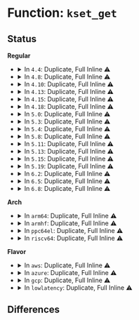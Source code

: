 # Function: <code>kset_get</code>

## Status
<b>Regular</b>
<ul>
<li>
<details>
<summary>In <code>4.4</code>: Duplicate, Full Inline ⚠️</summary>

**Collision:** Static Duplication

**Inline:** Full

**Transformation:** False

**Instances:**

```
In lib/kobject.c (ffffffff813ec0b2)
Location: include/linux/kobject.h:187
Inline: True
Inline callers:
  - lib/kobject.c:kobject_add_internal
```
```
In drivers/base/bus.c (ffffffff815497c4)
Location: include/linux/kobject.h:187
Inline: True
Inline callers:
  - drivers/base/bus.c:bus_create_file
  - drivers/base/bus.c:bus_remove_file
  - drivers/base/bus.c:subsys_interface_register
  - drivers/base/bus.c:bind_store
  - drivers/base/bus.c:unbind_store
  - drivers/base/bus.c:bus_add_device
  - drivers/base/bus.c:bus_add_driver
```
```
In drivers/base/class.c (ffffffff8154cdc2)
Location: include/linux/kobject.h:187
Inline: True
Inline callers:
  - drivers/base/class.c:class_interface_register
  - drivers/base/class.c:__class_register
```
</details>
</li>
<li>
<details>
<summary>In <code>4.8</code>: Duplicate, Full Inline ⚠️</summary>

**Collision:** Static Duplication

**Inline:** Full

**Transformation:** False

**Instances:**

```
In lib/kobject.c (ffffffff814323b0)
Location: include/linux/kobject.h:187
Inline: True
Inline callers:
  - lib/kobject.c:kobject_add_internal
```
```
In drivers/base/bus.c (ffffffff8159b9a5)
Location: include/linux/kobject.h:187
Inline: True
Inline callers:
  - drivers/base/bus.c:subsys_interface_register
  - drivers/base/bus.c:bus_add_driver
  - drivers/base/bus.c:bus_add_device
  - drivers/base/bus.c:bind_store
  - drivers/base/bus.c:unbind_store
  - drivers/base/bus.c:bus_remove_file
  - drivers/base/bus.c:bus_create_file
```
```
In drivers/base/class.c (ffffffff8159ebb2)
Location: include/linux/kobject.h:187
Inline: True
Inline callers:
  - drivers/base/class.c:class_interface_register
  - drivers/base/class.c:__class_register
```
</details>
</li>
<li>
<details>
<summary>In <code>4.10</code>: Duplicate, Full Inline ⚠️</summary>

**Collision:** Static Duplication

**Inline:** Full

**Transformation:** False

**Instances:**

```
In lib/kobject.c (ffffffff8144e620)
Location: include/linux/kobject.h:187
Inline: True
Inline callers:
  - lib/kobject.c:kobject_add_internal
```
```
In drivers/base/bus.c (ffffffff815c9f05)
Location: include/linux/kobject.h:187
Inline: True
Inline callers:
  - drivers/base/bus.c:subsys_interface_register
  - drivers/base/bus.c:bus_add_driver
  - drivers/base/bus.c:bus_add_device
  - drivers/base/bus.c:bind_store
  - drivers/base/bus.c:unbind_store
  - drivers/base/bus.c:bus_remove_file
  - drivers/base/bus.c:bus_create_file
```
```
In drivers/base/class.c (ffffffff815cd172)
Location: include/linux/kobject.h:187
Inline: True
Inline callers:
  - drivers/base/class.c:class_interface_register
  - drivers/base/class.c:__class_register
  - drivers/base/class.c:__class_register
```
</details>
</li>
<li>
<details>
<summary>In <code>4.13</code>: Duplicate, Full Inline ⚠️</summary>

**Collision:** Static Duplication

**Inline:** Full

**Transformation:** False

**Instances:**

```
In drivers/base/bus.c (ffffffff815dec3f)
Location: include/linux/kobject.h:189
Inline: True
Inline callers:
  - drivers/base/bus.c:subsys_interface_register
  - drivers/base/bus.c:bus_add_driver
  - drivers/base/bus.c:bus_add_device
  - drivers/base/bus.c:bind_store
  - drivers/base/bus.c:unbind_store
  - drivers/base/bus.c:bus_remove_file
  - drivers/base/bus.c:bus_create_file
```
```
In drivers/base/class.c (ffffffff815e1c5c)
Location: include/linux/kobject.h:189
Inline: True
Inline callers:
  - drivers/base/class.c:class_interface_register
  - drivers/base/class.c:__class_register
```
```
In lib/kobject.c (ffffffff818ee8b4)
Location: include/linux/kobject.h:189
Inline: True
Inline callers:
  - lib/kobject.c:kobject_add_internal
```
</details>
</li>
<li>
<details>
<summary>In <code>4.15</code>: Duplicate, Full Inline ⚠️</summary>

**Collision:** Static Duplication

**Inline:** Full

**Transformation:** False

**Instances:**

```
In drivers/base/bus.c (ffffffff81645c6f)
Location: include/linux/kobject.h:191
Inline: True
Inline callers:
  - drivers/base/bus.c:subsys_interface_register
  - drivers/base/bus.c:bus_add_driver
  - drivers/base/bus.c:bus_add_device
  - drivers/base/bus.c:bind_store
  - drivers/base/bus.c:unbind_store
  - drivers/base/bus.c:bus_remove_file
  - drivers/base/bus.c:bus_create_file
```
```
In drivers/base/class.c (ffffffff81648dcc)
Location: include/linux/kobject.h:191
Inline: True
Inline callers:
  - drivers/base/class.c:class_interface_register
  - drivers/base/class.c:__class_register
```
```
In lib/kobject.c (ffffffff81974b74)
Location: include/linux/kobject.h:191
Inline: True
Inline callers:
  - lib/kobject.c:kobject_add_internal
```
</details>
</li>
<li>
<details>
<summary>In <code>4.18</code>: Duplicate, Full Inline ⚠️</summary>

**Collision:** Static Duplication

**Inline:** Full

**Transformation:** False

**Instances:**

```
In drivers/base/bus.c (ffffffff816810c5)
Location: include/linux/kobject.h:194
Inline: True
Inline callers:
  - drivers/base/bus.c:subsys_interface_register
  - drivers/base/bus.c:bus_add_driver
  - drivers/base/bus.c:bus_add_device
  - drivers/base/bus.c:bind_store
  - drivers/base/bus.c:unbind_store
  - drivers/base/bus.c:bus_remove_file
  - drivers/base/bus.c:bus_create_file
```
```
In drivers/base/class.c (ffffffff816843a2)
Location: include/linux/kobject.h:194
Inline: True
Inline callers:
  - drivers/base/class.c:class_interface_register
  - drivers/base/class.c:__class_register
```
```
In lib/kobject.c (ffffffff819d1184)
Location: include/linux/kobject.h:194
Inline: True
Inline callers:
  - lib/kobject.c:kobject_add_internal
```
</details>
</li>
<li>
<details>
<summary>In <code>5.0</code>: Duplicate, Full Inline ⚠️</summary>

**Collision:** Static Duplication

**Inline:** Full

**Transformation:** False

**Instances:**

```
In drivers/base/bus.c (ffffffff816a0b55)
Location: include/linux/kobject.h:211
Inline: True
Inline callers:
  - drivers/base/bus.c:subsys_interface_register
  - drivers/base/bus.c:bus_add_driver
  - drivers/base/bus.c:bus_add_device
  - drivers/base/bus.c:bind_store
  - drivers/base/bus.c:unbind_store
  - drivers/base/bus.c:bus_remove_file
  - drivers/base/bus.c:bus_create_file
```
```
In drivers/base/class.c (ffffffff816a4062)
Location: include/linux/kobject.h:211
Inline: True
Inline callers:
  - drivers/base/class.c:class_interface_register
  - drivers/base/class.c:__class_register
```
```
In lib/kobject.c (ffffffff81a0a6e4)
Location: include/linux/kobject.h:211
Inline: True
Inline callers:
  - lib/kobject.c:kobject_add_internal
```
</details>
</li>
<li>
<details>
<summary>In <code>5.3</code>: Duplicate, Full Inline ⚠️</summary>

**Collision:** Static Duplication

**Inline:** Full

**Transformation:** False

**Instances:**

```
In drivers/base/bus.c (ffffffff816d9a95)
Location: include/linux/kobject.h:212
Inline: True
Inline callers:
  - drivers/base/bus.c:subsys_interface_register
  - drivers/base/bus.c:bus_add_driver
  - drivers/base/bus.c:bus_add_device
  - drivers/base/bus.c:bind_store
  - drivers/base/bus.c:unbind_store
  - drivers/base/bus.c:bus_remove_file
  - drivers/base/bus.c:bus_create_file
```
```
In drivers/base/class.c (ffffffff816dcf92)
Location: include/linux/kobject.h:212
Inline: True
Inline callers:
  - drivers/base/class.c:class_interface_register
  - drivers/base/class.c:__class_register
```
```
In lib/kobject.c (ffffffff81a7a045)
Location: include/linux/kobject.h:212
Inline: True
Inline callers:
  - lib/kobject.c:kobject_add_internal
```
</details>
</li>
<li>
<details>
<summary>In <code>5.4</code>: Duplicate, Full Inline ⚠️</summary>

**Collision:** Static Duplication

**Inline:** Full

**Transformation:** False

**Instances:**

```
In drivers/base/bus.c (ffffffff816fda45)
Location: include/linux/kobject.h:212
Inline: True
Inline callers:
  - drivers/base/bus.c:subsys_interface_register
  - drivers/base/bus.c:bus_add_driver
  - drivers/base/bus.c:bus_add_device
  - drivers/base/bus.c:bind_store
  - drivers/base/bus.c:unbind_store
  - drivers/base/bus.c:bus_remove_file
  - drivers/base/bus.c:bus_create_file
```
```
In drivers/base/class.c (ffffffff81701042)
Location: include/linux/kobject.h:212
Inline: True
Inline callers:
  - drivers/base/class.c:class_interface_register
  - drivers/base/class.c:__class_register
```
```
In lib/kobject.c (ffffffff81ab13a5)
Location: include/linux/kobject.h:212
Inline: True
Inline callers:
  - lib/kobject.c:kobject_add_internal
```
</details>
</li>
<li>
<details>
<summary>In <code>5.8</code>: Duplicate, Full Inline ⚠️</summary>

**Collision:** Static Duplication

**Inline:** Full

**Transformation:** False

**Instances:**

```
In lib/kobject.c (ffffffff815eb17d)
Location: include/linux/kobject.h:212
Inline: True
Inline callers:
  - lib/kobject.c:kobject_add_internal
```
```
In drivers/base/bus.c (ffffffff817b7800)
Location: include/linux/kobject.h:212
Inline: True
Inline callers:
  - drivers/base/bus.c:subsys_interface_register
  - drivers/base/bus.c:bus_unregister
  - drivers/base/bus.c:bus_unregister
  - drivers/base/bus.c:bus_unregister
  - drivers/base/bus.c:bus_register
  - drivers/base/bus.c:bus_register
  - drivers/base/bus.c:bus_register
  - drivers/base/bus.c:bus_register
  - drivers/base/bus.c:bus_register
  - drivers/base/bus.c:bus_register
  - drivers/base/bus.c:bus_register
  - drivers/base/bus.c:bus_add_driver
  - drivers/base/bus.c:bus_add_device
  - drivers/base/bus.c:bind_store
  - drivers/base/bus.c:unbind_store
```
```
In drivers/base/class.c (ffffffff817bb51d)
Location: include/linux/kobject.h:212
Inline: True
Inline callers:
  - drivers/base/class.c:class_interface_register
  - drivers/base/class.c:__class_register
```
</details>
</li>
<li>
<details>
<summary>In <code>5.11</code>: Duplicate, Full Inline ⚠️</summary>

**Collision:** Static Duplication

**Inline:** Full

**Transformation:** False

**Instances:**

```
In lib/kobject.c (ffffffff8160fa99)
Location: include/linux/kobject.h:211
Inline: True
Inline callers:
  - lib/kobject.c:kobject_add_internal
```
```
In drivers/base/bus.c (ffffffff817cc520)
Location: include/linux/kobject.h:211
Inline: True
Inline callers:
  - drivers/base/bus.c:subsys_interface_register
  - drivers/base/bus.c:bus_unregister
  - drivers/base/bus.c:bus_unregister
  - drivers/base/bus.c:bus_unregister
  - drivers/base/bus.c:bus_register
  - drivers/base/bus.c:bus_register
  - drivers/base/bus.c:bus_register
  - drivers/base/bus.c:bus_register
  - drivers/base/bus.c:bus_register
  - drivers/base/bus.c:bus_register
  - drivers/base/bus.c:bus_add_driver
  - drivers/base/bus.c:bus_add_device
  - drivers/base/bus.c:bind_store
  - drivers/base/bus.c:unbind_store
```
```
In drivers/base/class.c (ffffffff817d010d)
Location: include/linux/kobject.h:211
Inline: True
Inline callers:
  - drivers/base/class.c:class_interface_register
  - drivers/base/class.c:__class_register
```
</details>
</li>
<li>
<details>
<summary>In <code>5.13</code>: Duplicate, Full Inline ⚠️</summary>

**Collision:** Static Duplication

**Inline:** Full

**Transformation:** False

**Instances:**

```
In lib/kobject.c (ffffffff815f31d9)
Location: include/linux/kobject.h:211
Inline: True
Inline callers:
  - lib/kobject.c:kobject_add_internal
```
```
In drivers/base/bus.c (ffffffff817afe95)
Location: include/linux/kobject.h:211
Inline: True
Inline callers:
  - drivers/base/bus.c:subsys_interface_register
  - drivers/base/bus.c:bus_unregister
  - drivers/base/bus.c:bus_unregister
  - drivers/base/bus.c:bus_unregister
  - drivers/base/bus.c:bus_register
  - drivers/base/bus.c:bus_register
  - drivers/base/bus.c:bus_register
  - drivers/base/bus.c:bus_register
  - drivers/base/bus.c:bus_register
  - drivers/base/bus.c:bus_register
  - drivers/base/bus.c:bus_add_driver
  - drivers/base/bus.c:bus_add_device
  - drivers/base/bus.c:bind_store
  - drivers/base/bus.c:unbind_store
```
```
In drivers/base/class.c (ffffffff817b3b22)
Location: include/linux/kobject.h:211
Inline: True
Inline callers:
  - drivers/base/class.c:class_interface_register
  - drivers/base/class.c:__class_register
```
</details>
</li>
<li>
<details>
<summary>In <code>5.15</code>: Duplicate, Full Inline ⚠️</summary>

**Collision:** Static Duplication

**Inline:** Full

**Transformation:** False

**Instances:**

```
In lib/kobject.c (ffffffff816603a9)
Location: include/linux/kobject.h:211
Inline: True
Inline callers:
  - lib/kobject.c:kobject_add_internal
```
```
In drivers/base/bus.c (ffffffff81839155)
Location: include/linux/kobject.h:211
Inline: True
Inline callers:
  - drivers/base/bus.c:subsys_interface_register
  - drivers/base/bus.c:bus_unregister
  - drivers/base/bus.c:bus_unregister
  - drivers/base/bus.c:bus_unregister
  - drivers/base/bus.c:bus_register
  - drivers/base/bus.c:bus_register
  - drivers/base/bus.c:bus_register
  - drivers/base/bus.c:bus_register
  - drivers/base/bus.c:bus_register
  - drivers/base/bus.c:bus_register
  - drivers/base/bus.c:bus_add_driver
  - drivers/base/bus.c:bus_add_device
  - drivers/base/bus.c:bind_store
  - drivers/base/bus.c:unbind_store
```
```
In drivers/base/class.c (ffffffff8183d002)
Location: include/linux/kobject.h:211
Inline: True
Inline callers:
  - drivers/base/class.c:class_interface_register
  - drivers/base/class.c:__class_register
```
</details>
</li>
<li>
<details>
<summary>In <code>5.19</code>: Duplicate, Full Inline ⚠️</summary>

**Collision:** Static Duplication

**Inline:** Full

**Transformation:** False

**Instances:**

```
In lib/kobject.c (ffffffff81779d8a)
Location: include/linux/kobject.h:191
Inline: True
Inline callers:
  - lib/kobject.c:kobject_add_internal
```
```
In drivers/base/bus.c (ffffffff8197b77f)
Location: include/linux/kobject.h:191
Inline: True
Inline callers:
  - drivers/base/bus.c:subsys_interface_register
  - drivers/base/bus.c:bus_unregister
  - drivers/base/bus.c:bus_unregister
  - drivers/base/bus.c:bus_unregister
  - drivers/base/bus.c:bus_register
  - drivers/base/bus.c:bus_register
  - drivers/base/bus.c:bus_register
  - drivers/base/bus.c:bus_register
  - drivers/base/bus.c:bus_register
  - drivers/base/bus.c:bus_register
  - drivers/base/bus.c:bus_add_driver
  - drivers/base/bus.c:bus_add_device
  - drivers/base/bus.c:bind_store
  - drivers/base/bus.c:unbind_store
```
```
In drivers/base/class.c (ffffffff8197fbec)
Location: include/linux/kobject.h:191
Inline: True
Inline callers:
  - drivers/base/class.c:class_interface_register
  - drivers/base/class.c:__class_register
```
</details>
</li>
<li>
<details>
<summary>In <code>6.2</code>: Duplicate, Full Inline ⚠️</summary>

**Collision:** Static Duplication

**Inline:** Full

**Transformation:** False

**Instances:**

```
In drivers/base/bus.c (ffffffff81ae883f)
Location: include/linux/kobject.h:191
Inline: True
Inline callers:
  - drivers/base/bus.c:subsys_interface_register
  - drivers/base/bus.c:bus_unregister
  - drivers/base/bus.c:bus_unregister
  - drivers/base/bus.c:bus_unregister
  - drivers/base/bus.c:bus_register
  - drivers/base/bus.c:bus_register
  - drivers/base/bus.c:bus_register
  - drivers/base/bus.c:bus_register
  - drivers/base/bus.c:bus_register
  - drivers/base/bus.c:bus_register
  - drivers/base/bus.c:bus_add_driver
  - drivers/base/bus.c:bus_add_device
  - drivers/base/bus.c:bind_store
  - drivers/base/bus.c:unbind_store
```
```
In drivers/base/class.c (ffffffff81aed50c)
Location: include/linux/kobject.h:191
Inline: True
Inline callers:
  - drivers/base/class.c:class_interface_register
  - drivers/base/class.c:__class_register
```
```
In lib/kobject.c (ffffffff82022dca)
Location: include/linux/kobject.h:191
Inline: True
Inline callers:
  - lib/kobject.c:kobject_add_internal
```
</details>
</li>
<li>
<details>
<summary>In <code>6.5</code>: Duplicate, Full Inline ⚠️</summary>

**Collision:** Static Duplication

**Inline:** Full

**Transformation:** False

**Instances:**

```
In drivers/base/bus.c (ffffffff81b35f96)
Location: include/linux/kobject.h:184
Inline: True
Inline callers:
  - drivers/base/bus.c:bus_to_subsys
```
```
In drivers/base/class.c (ffffffff81b3b206)
Location: include/linux/kobject.h:184
Inline: True
Inline callers:
  - drivers/base/class.c:class_to_subsys
```
```
In lib/kobject.c (ffffffff820a2e3a)
Location: include/linux/kobject.h:184
Inline: True
Inline callers:
  - lib/kobject.c:kobject_add_internal
```
</details>
</li>
<li>
<details>
<summary>In <code>6.8</code>: Duplicate, Full Inline ⚠️</summary>

**Collision:** Static Duplication

**Inline:** Full

**Transformation:** False

**Instances:**

```
In drivers/base/bus.c (ffffffff81b8d9b6)
Location: include/linux/kobject.h:186
Inline: True
Inline callers:
  - drivers/base/bus.c:bus_to_subsys
```
```
In drivers/base/class.c (ffffffff81b92d56)
Location: include/linux/kobject.h:186
Inline: True
Inline callers:
  - drivers/base/class.c:class_to_subsys
```
```
In lib/kobject.c (ffffffff8217aeba)
Location: include/linux/kobject.h:186
Inline: True
Inline callers:
  - lib/kobject.c:kobject_add_internal
```
</details>
</li>
</ul>
<b>Arch</b>
<ul>
<li>
<details>
<summary>In <code>arm64</code>: Duplicate, Full Inline ⚠️</summary>

**Collision:** Static Duplication

**Inline:** Full

**Transformation:** False

**Instances:**

```
In drivers/base/bus.c (ffff8000108e86dc)
Location: include/linux/kobject.h:212
Inline: True
Inline callers:
  - drivers/base/bus.c:subsys_interface_register
  - drivers/base/bus.c:bus_add_driver
  - drivers/base/bus.c:bus_add_device
  - drivers/base/bus.c:bind_store
  - drivers/base/bus.c:unbind_store
  - drivers/base/bus.c:bus_remove_file
  - drivers/base/bus.c:bus_create_file
```
```
In drivers/base/class.c (ffff8000108ec88c)
Location: include/linux/kobject.h:212
Inline: True
Inline callers:
  - drivers/base/class.c:class_interface_register
  - drivers/base/class.c:__class_register
```
```
In lib/kobject.c (ffff800010d8ae2c)
Location: include/linux/kobject.h:212
Inline: True
Inline callers:
  - lib/kobject.c:kobject_add_internal
```
</details>
</li>
<li>
<details>
<summary>In <code>armhf</code>: Duplicate, Full Inline ⚠️</summary>

**Collision:** Static Duplication

**Inline:** Full

**Transformation:** False

**Instances:**

```
In drivers/base/bus.c (c09d6ae0)
Location: include/linux/kobject.h:212
Inline: True
Inline callers:
  - drivers/base/bus.c:subsys_interface_register
  - drivers/base/bus.c:bus_add_driver
  - drivers/base/bus.c:bus_add_device
  - drivers/base/bus.c:bind_store
  - drivers/base/bus.c:unbind_store
  - drivers/base/bus.c:bus_remove_file
  - drivers/base/bus.c:bus_create_file
```
```
In drivers/base/class.c (c09da714)
Location: include/linux/kobject.h:212
Inline: True
Inline callers:
  - drivers/base/class.c:class_interface_register
  - drivers/base/class.c:__class_register
```
```
In lib/kobject.c (c0e85a80)
Location: include/linux/kobject.h:212
Inline: True
Inline callers:
  - lib/kobject.c:kobject_add_internal
```
</details>
</li>
<li>
<details>
<summary>In <code>ppc64el</code>: Duplicate, Full Inline ⚠️</summary>

**Collision:** Static Duplication

**Inline:** Full

**Transformation:** False

**Instances:**

```
In drivers/base/bus.c (c00000000097edfc)
Location: include/linux/kobject.h:212
Inline: True
Inline callers:
  - drivers/base/bus.c:subsys_interface_register
  - drivers/base/bus.c:bus_add_driver
  - drivers/base/bus.c:bus_add_device
  - drivers/base/bus.c:bind_store
  - drivers/base/bus.c:unbind_store
  - drivers/base/bus.c:bus_remove_file
  - drivers/base/bus.c:bus_create_file
```
```
In drivers/base/class.c (c00000000098420c)
Location: include/linux/kobject.h:212
Inline: True
Inline callers:
  - drivers/base/class.c:class_interface_register
  - drivers/base/class.c:__class_register
```
```
In lib/kobject.c (c000000000eccc38)
Location: include/linux/kobject.h:212
Inline: True
Inline callers:
  - lib/kobject.c:kobject_add_internal
```
</details>
</li>
<li>
<details>
<summary>In <code>riscv64</code>: Duplicate, Full Inline ⚠️</summary>

**Collision:** Static Duplication

**Inline:** Full

**Transformation:** False

**Instances:**

```
In drivers/base/bus.c (ffffffe00057c9d8)
Location: include/linux/kobject.h:212
Inline: True
Inline callers:
  - drivers/base/bus.c:subsys_interface_register
  - drivers/base/bus.c:bus_add_driver
  - drivers/base/bus.c:bus_add_device
  - drivers/base/bus.c:bind_store
  - drivers/base/bus.c:unbind_store
  - drivers/base/bus.c:bus_remove_file
  - drivers/base/bus.c:bus_create_file
```
```
In drivers/base/class.c (ffffffe00057fb86)
Location: include/linux/kobject.h:212
Inline: True
Inline callers:
  - drivers/base/class.c:class_interface_register
  - drivers/base/class.c:__class_register
```
```
In lib/kobject.c (ffffffe0008b47f2)
Location: include/linux/kobject.h:212
Inline: True
Inline callers:
  - lib/kobject.c:kobject_add_internal
```
</details>
</li>
</ul>
<b>Flavor</b>
<ul>
<li>
<details>
<summary>In <code>aws</code>: Duplicate, Full Inline ⚠️</summary>

**Collision:** Static Duplication

**Inline:** Full

**Transformation:** False

**Instances:**

```
In drivers/base/bus.c (ffffffff816c3235)
Location: include/linux/kobject.h:212
Inline: True
Inline callers:
  - drivers/base/bus.c:subsys_interface_register
  - drivers/base/bus.c:bus_add_driver
  - drivers/base/bus.c:bus_add_device
  - drivers/base/bus.c:bind_store
  - drivers/base/bus.c:unbind_store
  - drivers/base/bus.c:bus_remove_file
  - drivers/base/bus.c:bus_create_file
```
```
In drivers/base/class.c (ffffffff816c6832)
Location: include/linux/kobject.h:212
Inline: True
Inline callers:
  - drivers/base/class.c:class_interface_register
  - drivers/base/class.c:__class_register
```
```
In lib/kobject.c (ffffffff81a501f5)
Location: include/linux/kobject.h:212
Inline: True
Inline callers:
  - lib/kobject.c:kobject_add_internal
```
</details>
</li>
<li>
<details>
<summary>In <code>azure</code>: Duplicate, Full Inline ⚠️</summary>

**Collision:** Static Duplication

**Inline:** Full

**Transformation:** False

**Instances:**

```
In drivers/base/bus.c (ffffffff8169e4e5)
Location: include/linux/kobject.h:212
Inline: True
Inline callers:
  - drivers/base/bus.c:subsys_interface_register
  - drivers/base/bus.c:bus_add_driver
  - drivers/base/bus.c:bus_add_device
  - drivers/base/bus.c:bind_store
  - drivers/base/bus.c:unbind_store
  - drivers/base/bus.c:bus_remove_file
  - drivers/base/bus.c:bus_create_file
```
```
In drivers/base/class.c (ffffffff816a1a92)
Location: include/linux/kobject.h:212
Inline: True
Inline callers:
  - drivers/base/class.c:class_interface_register
  - drivers/base/class.c:__class_register
```
```
In lib/kobject.c (ffffffff81a0d2f5)
Location: include/linux/kobject.h:212
Inline: True
Inline callers:
  - lib/kobject.c:kobject_add_internal
```
</details>
</li>
<li>
<details>
<summary>In <code>gcp</code>: Duplicate, Full Inline ⚠️</summary>

**Collision:** Static Duplication

**Inline:** Full

**Transformation:** False

**Instances:**

```
In drivers/base/bus.c (ffffffff816f1705)
Location: include/linux/kobject.h:212
Inline: True
Inline callers:
  - drivers/base/bus.c:subsys_interface_register
  - drivers/base/bus.c:bus_add_driver
  - drivers/base/bus.c:bus_add_device
  - drivers/base/bus.c:bind_store
  - drivers/base/bus.c:unbind_store
  - drivers/base/bus.c:bus_remove_file
  - drivers/base/bus.c:bus_create_file
```
```
In drivers/base/class.c (ffffffff816f4d02)
Location: include/linux/kobject.h:212
Inline: True
Inline callers:
  - drivers/base/class.c:class_interface_register
  - drivers/base/class.c:__class_register
```
```
In lib/kobject.c (ffffffff81abc5e5)
Location: include/linux/kobject.h:212
Inline: True
Inline callers:
  - lib/kobject.c:kobject_add_internal
```
</details>
</li>
<li>
<details>
<summary>In <code>lowlatency</code>: Duplicate, Full Inline ⚠️</summary>

**Collision:** Static Duplication

**Inline:** Full

**Transformation:** False

**Instances:**

```
In drivers/base/bus.c (ffffffff8170bf45)
Location: include/linux/kobject.h:212
Inline: True
Inline callers:
  - drivers/base/bus.c:subsys_interface_register
  - drivers/base/bus.c:bus_add_driver
  - drivers/base/bus.c:bus_add_device
  - drivers/base/bus.c:bind_store
  - drivers/base/bus.c:unbind_store
  - drivers/base/bus.c:bus_remove_file
  - drivers/base/bus.c:bus_create_file
```
```
In drivers/base/class.c (ffffffff8170f592)
Location: include/linux/kobject.h:212
Inline: True
Inline callers:
  - drivers/base/class.c:class_interface_register
  - drivers/base/class.c:__class_register
```
```
In lib/kobject.c (ffffffff81ac8a65)
Location: include/linux/kobject.h:212
Inline: True
Inline callers:
  - lib/kobject.c:kobject_add_internal
```
</details>
</li>
</ul>

## Differences
